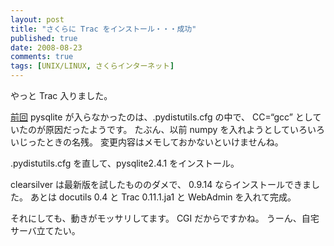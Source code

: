 ```yaml
---
layout: post
title: "さくらに Trac をインストール・・・成功"
published: true
date: 2008-08-23
comments: true
tags: [UNIX/LINUX, さくらインターネット]
---
```


やっと Trac 入りました。

[前回](/blog/2008/08/14/failed-to-install-trac-at-sakura-internet/) pysqlite が入らなかったのは、.pydistutils.cfg の中で、 CC=&#8220;gcc&#8221; としていたのが原因だったようです。
たぶん、以前 numpy を入れようとしていろいろいじったときの名残。
変更内容はメモしておかないといけませんね。

.pydistutils.cfg を直して、pysqlite2.4.1 をインストール。

clearsilver は最新版を試したもののダメで、 0.9.14 ならインストールできました。
あとは docutils 0.4 と Trac 0.11.1.ja1 と WebAdmin を入れて完成。

それにしても、動きがモッサリしてます。
CGI だからですかね。
うーん、自宅サーバ立てたい。
